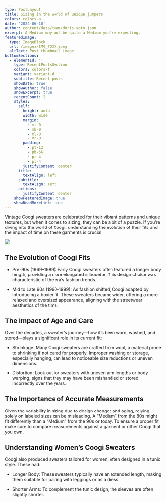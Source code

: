 ```yaml
---
type: PostLayout
title: Sizing in the world of unique jumpers
colors: colors-a
date: '2024-06-10'
author: content/data/team/doris-soto.json
excerpt: A Medium may not be quite a Medium you're expecting.
featuredImage:
  type: ImageBlock
  url: /images/IMG_7335.jpeg
  altText: Post thumbnail image
bottomSections:
  - elementId: ''
    type: RecentPostsSection
    colors: colors-f
    variant: variant-d
    subtitle: Recent posts
    showDate: true
    showAuthor: false
    showExcerpt: true
    recentCount: 2
    styles:
      self:
        height: auto
        width: wide
        margin:
          - mt-0
          - mb-0
          - ml-0
          - mr-0
        padding:
          - pt-12
          - pb-56
          - pr-4
          - pl-4
        justifyContent: center
      title:
        textAlign: left
      subtitle:
        textAlign: left
      actions:
        justifyContent: center
    showFeaturedImage: true
    showReadMoreLink: true
---
```

Vintage Coogi sweaters are celebrated for their vibrant patterns and unique textures, but when it comes to sizing, they can be a bit of a puzzle. If you’re diving into the world of Coogi, understanding the evolution of their fits and the impact of time on these garments is crucial.

![](/images/IMG_7335.jpeg)

## The Evolution of Coogi Fits

*   Pre-90s (1969–1989): Early Coogi sweaters often featured a longer body length, providing a more elongated silhouette. This design choice was characteristic of the era’s fashion trends.

*   Mid to Late 90s (1990–1999): As fashion shifted, Coogi adapted by introducing a boxier fit. These sweaters became wider, offering a more relaxed and oversized appearance, aligning with the streetwear aesthetics of the time.


## The Impact of Age and Care

Over the decades, a sweater’s journey—how it’s been worn, washed, and stored—plays a significant role in its current fit:

*   Shrinkage: Many Coogi sweaters are crafted from wool, a material prone to shrinking if not cared for properly. Improper washing or storage, especially hanging, can lead to noticeable size reductions or uneven dimensions.


*   Distortion: Look out for sweaters with uneven arm lengths or body warping, signs that they may have been mishandled or stored incorrectly over the years.

## The Importance of Accurate Measurements

Given the variability in sizing due to design changes and aging, relying solely on labeled sizes can be misleading. A “Medium” from the 80s might fit differently than a “Medium” from the 90s or today. To ensure a proper fit make sure to compare measurements against a garment or other Coogi that you own.

## Understanding Women’s Coogi Sweaters

Coogi also produced sweaters tailored for women, often designed in a tunic style. These had:

*   Longer Body: These sweaters typically have an extended length, making them suitable for pairing with leggings or as a dress.


*   Shorter Arms: To complement the tunic design, the sleeves are often slightly shorter.

